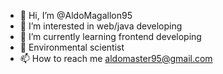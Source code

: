 - 👋 Hi, I’m @AldoMagallon95
- 👀 I’m interested in web/java developing
- 🌱 I’m currently learning frontend developing
- 🌱 Environmental scientist
- 📫 How to reach me aldomaster95@gmail.com

<!---
AldoMagallon95/AldoMagallon95 is a ✨ special ✨ repository because its `README.md` (this file) appears on your GitHub profile.
You can click the Preview link to take a look at your changes.
--->

